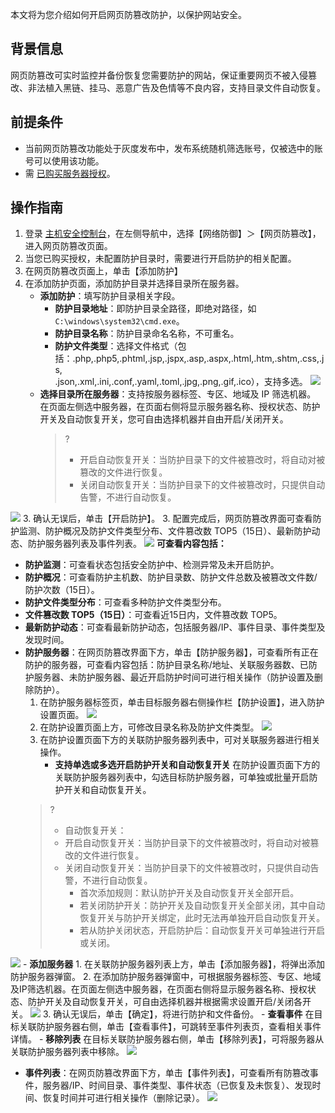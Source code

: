 本文将为您介绍如何开启网页防篡改防护，以保护网站安全。

## 背景信息
网页防篡改可实时监控并备份恢复您需要防护的网站，保证重要网页不被入侵篡改、非法植入黑链、挂马、恶意广告及色情等不良内容，支持目录文件自动恢复。

## 前提条件
- 当前网页防篡改功能处于灰度发布中，发布系统随机筛选账号，仅被选中的账号可以使用该功能。
- 需 [已购买服务器授权](https://buy.cloud.tencent.com/yunjing?mode=webdefend )。

## 操作指南
1. 登录 [主机安全控制台](https://console.cloud.tencent.com/cwp)，在左侧导航中，选择【网络防御】＞【网页防篡改】，进入网页防篡改页面。
2. 当您已购买授权，未配置防护目录时，需要进行开启防护的相关配置。
 1. 在网页防篡改页面上，单击【添加防护】
 2. 在添加防护页面，添加防护目录并选择目录所在服务器。
	 - **添加防护**：填写防护目录相关字段。
		- **防护目录地址**：即防护目录全路径，即绝对路径，如 `C:\windows\system32\cmd.exe`。
		- **防护目录名称**：防护目录命名名称，不可重名。
		- **防护文件类型**：选择文件格式（包括：.php,.php5,.phtml,.jsp,.jspx,.asp,.aspx,.html,.htm,.shtm,.css,.js,<br>.json,.xml,.ini,.conf,.yaml,.toml,.jpg,.png,.gif,.ico），支持多选。
![](https://main.qcloudimg.com/raw/d80ec7e75dc9360b91b558b7f5b11092.png)
	 - **选择目录所在服务器**：支持按服务器标签、专区、地域及 IP 筛选机器。
		在页面左侧选中服务器，在页面右侧将显示服务器名称、授权状态、防护开关及自动恢复开关，您可自由选择机器并自由开启/关闭开关。
		 >?
		 >- 开启自动恢复开关：当防护目录下的文件被篡改时，将自动对被篡改的文件进行恢复。
		 >- 关闭自动恢复开关：当防护目录下的文件被篡改时，只提供自动告警，不进行自动恢复。
		 >
![](https://main.qcloudimg.com/raw/fc6a674dabc17b71b5b17ee856e194e5.png)
 3. 确认无误后，单击【开启防护】。
3. 配置完成后，网页防篡改界面可查看防护监测、防护概况及防护文件类型分布、文件篡改数 TOP5（15日）、最新防护动态、防护服务器列表及事件列表。
![](https://main.qcloudimg.com/raw/08a3bc2ced8e2a67cee996ee2666dbaa.png)
**可查看内容包括：**
 - **防护监测**：可查看状态包括安全防护中、检测异常及未开启防护。
 - **防护概况**：可查看防护主机数、防护目录数、防护文件总数及被篡改文件数/防护次数（15日）。
 -  **防护文件类型分布**：可查看多种防护文件类型分布。
 - **文件篡改数 TOP5（15日）**：可查看近15日内，文件篡改数 TOP5。
 - **最新防护动态**：可查看最新防护动态，包括服务器/IP、事件目录、事件类型及发现时间。
 - **防护服务器**：在网页防篡改界面下方，单击【防护服务器】，可查看所有正在防护的服务器，可查看内容包括：防护目录名称/地址、关联服务器数、已防护服务器、未防护服务器、最近开启防护时间可进行相关操作（防护设置及删除防护）。
	1. 在防护服务器标签页，单击目标服务器右侧操作栏【防护设置】，进入防护设置页面。
![](https://main.qcloudimg.com/raw/3ce66c04f64871501b98aca786a2f910.png)
	2. 在防护设置页面上方，可修改目录名称及防护文件类型。
![](https://main.qcloudimg.com/raw/71271537de09eb47ec266175dc52a3ad.png)
	3. 在防护设置页面下方的关联防护服务器列表中，可对关联服务器进行相关操作。
		- **支持单选或多选开启防护开关和自动恢复开关**
	在防护设置页面下方的关联防护服务器列表中，勾选目标防护服务器，可单独或批量开启防护开关和自动恢复开关。
	>?
	>	- 自动恢复开关：
	 > - 开启自动恢复开关：当防护目录下的文件被篡改时，将自动对被篡改的文件进行恢复。
	 >- 关闭自动恢复开关：当防护目录下的文件被篡改时，只提供自动告警，不进行自动恢复。
	>	- 首次添加规则：默认防护开关及自动恢复开关全部开启。
	>	- 若关闭防护开关：防护开关及自动恢复开关全部关闭，其中自动恢复开关与防护开关绑定，此时无法再单独开启自动恢复开关。
	>	- 若从防护关闭状态，开启防护后：自动恢复开关可单独进行开启或关闭。
 >
![](https://main.qcloudimg.com/raw/025d813dc2a126a465069bbd5131eb56.png)
		- **添加服务器**
		 1. 在关联防护服务器列表上方，单击【添加服务器】，将弹出添加防护服务器弹窗。
	 	 2. 在添加防护服务器弹窗中，可根据服务器标签、专区、地域及IP筛选机器。在页面左侧选中服务器，在页面右侧将显示服务器名称、授权状态、防护开关及自动恢复开关，可自由选择机器并根据需求设置开启/关闭各开关。
![](https://main.qcloudimg.com/raw/77893d38e55066bde73a7e408d1f810d.png)
		 3. 确认无误后，单击【确定】，将进行防护和文件备份。
		- **查看事件**
		在目标关联防护服务器右侧，单击【查看事件】，可跳转至事件列表页，查看相关事件详情。
		- **移除列表**
		在目标关联防护服务器右侧，单击【移除列表】，可将服务器从关联防护服务器列表中移除。
![](https://main.qcloudimg.com/raw/972a240933a8a22cbfd7aeade212f9b0.png)
 - **事件列表**：在网页防篡改界面下方，单击【事件列表】，可查看所有防篡改事件，服务器/IP、时间目录、事件类型、事件状态（已恢复及未恢复）、发现时间、恢复时间并可进行相关操作（删除记录）。
![](https://main.qcloudimg.com/raw/f7d2aa1d725f74480404c17e8011f9d4.png)
